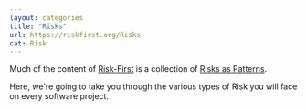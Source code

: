 ```yaml
---
layout: categories
title: "Risks"
url: https://riskfirst.org/Risks
cat: Risk
---
```


Much of the content of [Risk-First](https://risk-first.org) is a collection of [Risks as Patterns](A-Pattern-Language.md).  

Here, we're going to take you through the various types of Risk you will face on every software project.  


